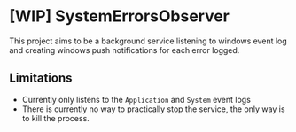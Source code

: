 # [WIP] SystemErrorsObserver
This project aims to be a background service listening to windows event log and creating windows push 
notifications for each error logged.

## Limitations
- Currently only listens to the ``Application`` and ``System`` event logs
- There is currently no way to practically stop the service, the only way is to kill the process.
